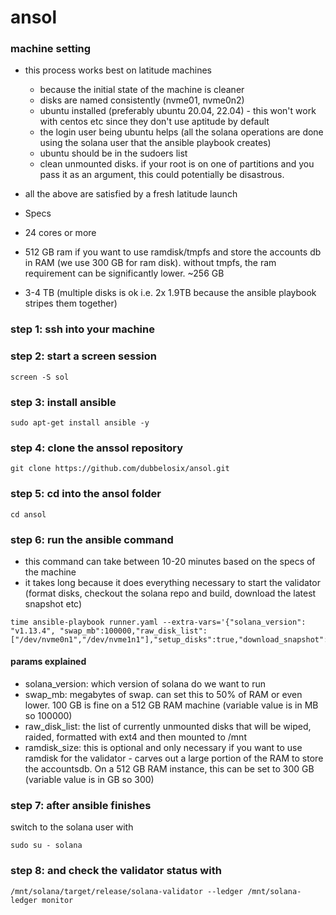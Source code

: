 # ansol

### machine setting
* this process works best on latitude machines 
  * because the initial state of the machine is cleaner
  * disks are named consistently (nvme01, nvme0n2)
  * ubuntu installed (preferably ubuntu 20.04, 22.04) - this won't work with centos etc since they don't use aptitude by default
  * the login user being ubuntu helps (all the solana operations are done using the solana user that the ansible playbook creates)
  * ubuntu should be in the sudoers list
  * clean unmounted disks. if your root is on one of partitions and you pass it as an argument, this could potentially be disastrous.

* all the above are satisfied by a fresh latitude launch

* Specs
 * 24 cores or more
 * 512 GB ram if you want to use ramdisk/tmpfs and store the accounts db in RAM (we use 300 GB for ram disk). without tmpfs, the ram requirement can be significantly lower. ~256 GB
 * 3-4 TB (multiple disks is ok i.e. 2x 1.9TB because the ansible playbook stripes them together)

### step 1: ssh into your machine


### step 2: start a screen session
```
screen -S sol
```

### step 3:  install ansible
```
sudo apt-get install ansible -y
```

### step 4: clone the anssol repository
```
git clone https://github.com/dubbelosix/ansol.git
```

### step 5: cd into the ansol folder
```
cd ansol
```

### step 6: run the ansible command
* this command can take between 10-20 minutes based on the specs of the machine
* it takes long because it does everything necessary to start the validator (format disks, checkout the solana repo and build, download the latest snapshot etc)
```
time ansible-playbook runner.yaml --extra-vars='{"solana_version": "v1.13.4", "swap_mb":100000,"raw_disk_list":["/dev/nvme0n1","/dev/nvme1n1"],"setup_disks":true,"download_snapshot":true,"ramdisk_size":300}'
```

#### params explained
* solana_version: which version of solana do we want to run
* swap_mb: megabytes of swap. can set this to 50% of RAM or even lower. 100 GB is fine on a 512 GB RAM machine (variable value is in MB so 100000)
* raw_disk_list: the list of currently unmounted disks that will be wiped, raided, formatted with ext4 and then mounted to /mnt
* ramdisk_size: this is optional and only necessary if you want to use ramdisk for the validator - carves out a large portion of the RAM to store the accountsdb. On a 512 GB RAM instance, this can be set to 300 GB (variable value is in GB so 300)

### step 7: after ansible finishes
switch to the solana user with
```
sudo su - solana
```
### step 8: and check the validator status with
```
/mnt/solana/target/release/solana-validator --ledger /mnt/solana-ledger monitor
```

